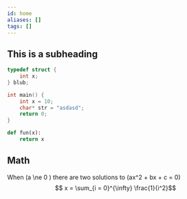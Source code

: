 ```yaml
---
id: home
aliases: []
tags: []
---
```


## This is a subheading

``` C
typedef struct {
    int x;
} blub;

int main() {
    int x = 10;
    char* str = "asdasd";
    return 0;
}
```
``` python
def fun(x):
    return x
```

## Math
When \(a \ne 0 \) there are two solutions to \(ax^2 + bx + c = 0\)
$$ x = \sum_{i = 0}^{\infty} \frac{1}{i^2}$$ 

